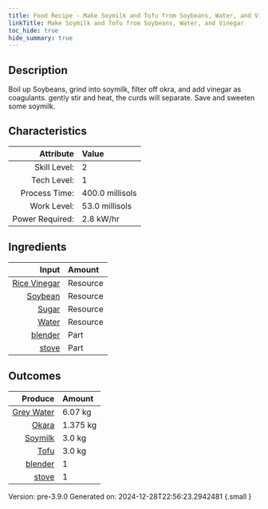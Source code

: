 ```yaml
---
title: Food Recipe - Make Soymilk and Tofu from Soybeans, Water, and Vinegar
linkTitle: Make Soymilk and Tofu from Soybeans, Water, and Vinegar
toc_hide: true
hide_summary: true
---
```


## Description
 Boil up Soybeans, grind into soymilk, filter off okra, and add vinegar as coagulants.&#10;&#9;&#9;&#9;gently stir and heat, the curds will separate. Save and sweeten some soymilk.

## Characteristics

| Attribute      | Value |
|--------:|:------|
|Skill Level:|2|
|Tech Level:|1|
|Process Time:|400.0 millisols|
|Work Level:|53.0 millisols|
|Power Required:|2.8 kW/hr|

## Ingredients

| Input      | Amount |
|--------:|:------|
|[Rice Vinegar](/docs/definitions/resource/rice-vinegar)|Resource|0.0508 kg|
|[Soybean](/docs/definitions/resource/soybean)|Resource|1.25 kg|
|[Sugar](/docs/definitions/resource/sugar)|Resource|0.28 kg|
|[Water](/docs/definitions/resource/water)|Resource|13.75 kg|
|[blender](/docs/definitions/part/blender)|Part|1|
|[stove](/docs/definitions/part/stove)|Part|1|

## Outcomes


| Produce      | Amount |
|--------:|:------|
|[Grey Water](/docs/definitions/resource/grey-water)|6.07 kg|
|[Okara](/docs/definitions/resource/okara)|1.375 kg|
|[Soymilk](/docs/definitions/resource/soymilk)|3.0 kg|
|[Tofu](/docs/definitions/resource/tofu)|3.0 kg|
|[blender](/docs/definitions/part/blender)|1|
|[stove](/docs/definitions/part/stove)|1|


Version: pre-3.9.0 Generated on: 2024-12-28T22:56:23.2942481
{.small }


